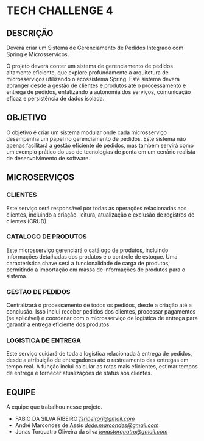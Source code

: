 # TECH CHALLENGE 4

## DESCRIÇÃO
Deverá criar um Sistema de Gerenciamento de Pedidos
Integrado com Spring e Microsserviços.

O projeto deverá conter um sistema de gerenciamento de pedidos
altamente eficiente, que explore profundamente a arquitetura de microsserviços
utilizando o ecossistema Spring. Este sistema deverá abranger desde a gestão
de clientes e produtos até o processamento e entrega de pedidos, enfatizando a
autonomia dos serviços, comunicação eficaz e persistência de dados isolada.

## OBJETIVO

O objetivo é criar um sistema modular onde cada microsserviço
desempenha um papel no gerenciamento de pedidos. Este sistema não apenas
facilitará a gestão eficiente de pedidos, mas também servirá como um exemplo
prático do uso de tecnologias de ponta em um cenário realista de
desenvolvimento de software.

## MICROSERVIÇOS

### CLIENTES
Este serviço será responsável por todas as
operações relacionadas aos clientes, incluindo a criação, leitura, atualização e
exclusão de registros de clientes (CRUD).

### CATALOGO DE PRODUTOS
Este microsserviço gerenciará o catálogo de
produtos, incluindo informações detalhadas dos produtos e o controle de
estoque. Uma característica chave será a funcionalidade de carga de produtos,
permitindo a importação em massa de informações de produtos para o sistema.

### GESTAO DE PEDIDOS
Centralizará o processamento de todos os pedidos,
desde a criação até a conclusão. Isso inclui receber pedidos dos clientes,
processar pagamentos (se aplicável) e coordenar com o microsserviço de
logística de entrega para garantir a entrega eficiente dos produtos.

### LOGISTICA DE ENTREGA
Este serviço cuidará de toda a logística
relacionada à entrega de pedidos, desde a atribuição de entregadores até o
rastreamento das entregas em tempo real. A função inclui calcular as rotas mais
eficientes, estimar tempos de entrega e fornecer atualizações de status aos
clientes.

## EQUIPE
A equipe que trabalhou nesse projeto.

- FABIO DA SILVA RIBEIRO *fsribeirorj@gmail.com*
- André Marcondes de Assis *dede.marcondes@gmail.com*
- Jonas Torquatro Oliveira da silva *jonastorquatro@gmail.com*